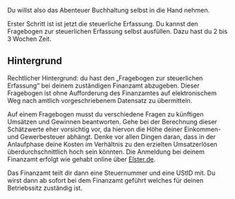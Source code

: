 Du willst also das Abenteuer Buchhaltung selbst in die Hand nehmen.

Erster Schritt ist ist jetzt die steuerliche Erfassung.
Du kannst den Fragebogen zur steuerlichen Erfassung selbst ausfüllen. Dazu hast du 2 bis 3 Wochen Zeit.

## Hintergrund

Rechtlicher Hintergrund: du hast den „Fragebogen zur steuerlichen Erfassung“ bei deinem zuständigen Finanzamt abzugeben. Dieser Fragebogen ist ohne Aufforderung des Finanzamtes auf elektronischem Weg nach amtlich vorgeschriebenem Datensatz zu übermitteln.

Auf einem Fragebogen musst du verschiedene Fragen zu künftigen Umsätzen und Gewinnen beantworten. Gehe bei der Berechnung dieser Schätzwerte eher vorsichtig vor, da hiervon die Höhe deiner Einkommen- und Gewerbesteuer abhängt. Denke vor allen Dingen daran, dass in der Anlaufphase deine Kosten im Verhältnis zu den erzielten Umsatzerlösen überdurchschnittlich hoch sein könnten.
Die Anmeldung bei deinem Finanzamt erfolgt wie gehabt online über [Elster.de](https://www.elster.de/).

Das Finanzamt teilt dir dann eine Steuernummer und eine UStID mit.
Du wirst dann ab sofort bei dem Finanzamt geführt welches für deinen Betriebssitz zuständig ist.
